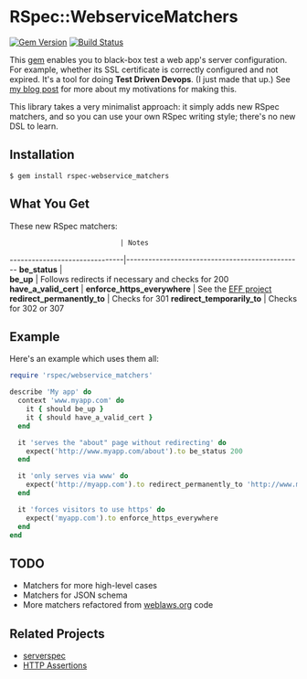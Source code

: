 # RSpec::WebserviceMatchers

[![Gem Version](https://badge.fury.io/rb/rspec-webservice_matchers.png)](http://badge.fury.io/rb/rspec-webservice_matchers) [![Build Status](https://travis-ci.org/dogweather/rspec-webservice_matchers.png?branch=master)](https://travis-ci.org/dogweather/rspec-webservice_matchers)

This [gem](https://rubygems.org/gems/rspec-webservice_matchers) enables you to black-box test a web app's server configuration. For example, whether its SSL certificate is correctly configured and not expired. It's a tool for doing **Test Driven Devops**. (I just made that up.) See [my blog post](http://robb.weblaws.org/2014/01/16/new-open-source-library-for-test-driven-devops/) for more about my motivations for making this.

This library takes a very minimalist approach: it simply adds new RSpec matchers,
and so you can use your own RSpec writing style; there's no new DSL to learn.

Installation
------------
```Shell
$ gem install rspec-webservice_matchers
```

What You Get
------------
These new RSpec matchers:

                               | Notes
-------------------------------|------------------------------------------------
**be_status**                  |  
**be_up**                      | Follows redirects if necessary and checks for 200
**have_a_valid_cert**          | 
**enforce_https_everywhere**   | See the [EFF project](https://www.eff.org/https-everywhere)
**redirect_permanently_to**    | Checks for 301
**redirect_temporarily_to**    | Checks for 302 or 307


Example
-------

Here's an example which uses them all:

```Ruby
require 'rspec/webservice_matchers'

describe 'My app' do 
  context 'www.myapp.com' do
    it { should be_up }
    it { should have_a_valid_cert }
  end

  it 'serves the "about" page without redirecting' do
    expect('http://www.myapp.com/about').to be_status 200
  end

  it 'only serves via www' do
    expect('http://myapp.com').to redirect_permanently_to 'http://www.myapp.com/'
  end

  it 'forces visitors to use https' do
    expect('myapp.com').to enforce_https_everywhere
  end
end
```


TODO 
----
* Matchers for more high-level cases
* Matchers for JSON schema 
* More matchers refactored from [weblaws.org](http://www.weblaws.org/) code

Related Projects
----------------
* [serverspec](http://serverspec.org)
* [HTTP Assertions](https://github.com/dogweather/HTTP-Assertions)


